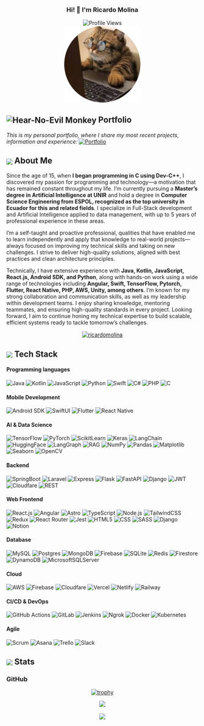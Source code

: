 <p align="center" width="300">
   <!--<img align="center" width="200" src="https://user-images.githubusercontent.com/1561955/106762302-fda9de00-6635-11eb-99be-3ef744e60c0e.png" />-->
   <h3 align="center">Hi! 👋  I'm Ricardo Molina</h3>
</p>

<div align="center">
  <img src="https://komarev.com/ghpvc/?username=RicardoMolinaCoronel&color=brightgreen&style=for-the-badge" alt="Profile Views" style="height:21px;">
</div>

<div align="center">
 <img alt="main image" src="./assets/cat-rounded.png" style="height:200px;" />
</div>

## <img align='center' src="https://media.giphy.com/media/v1.Y2lkPTc5MGI3NjExcnhzdzRyMmFvdjRqbXQ4dnNleWxpZWZmNzVwMGczZ3F3ZmFvbWx5aSZlcD12MV9zdGlja2Vyc19zZWFyY2gmY3Q9cw/cso08H97IHVI2swTOd/giphy.gif" alt="Hear-No-Evil Monkey" width="29" /> Portfolio

<p>
  <i >This is my personal portfolio, where I share my most recent projects, information and experience: </i>

<a align='center' href="https://ricardomolinacoronel.tech/en" target="blank" rel="noopener noreferrer">
    <img src="https://img.shields.io/badge/Portfolio-543DE0?style=for-the-badge&logo=About.me&logoColor=white" alt="Portfolio" style="height:22px;">
</a>
</p>

## <img align ='center' src="https://media.giphy.com/media/v1.Y2lkPWVjZjA1ZTQ3eW9zcjl1dXBpcHNhb3dmYW41bWd1Z3d5YmFvMzFlMzRrZ2Y5OTk5OSZlcD12MV9zdGlja2Vyc19zZWFyY2gmY3Q9cw/3og0IAzB7lmOo2q0Ss/giphy.gif" width="37" /> About Me

Since the age of 15, when <strong>I began programming in C using Dev-C++</strong>, I discovered my passion for programming and technology—a motivation that has remained constant throughout my life. I’m currently pursuing a <strong>Master’s degree in Artificial Intelligence at UNIR</strong> and hold a degree in <strong>Computer Science Engineering from ESPOL, recognized as the top university in Ecuador for this and related fields</strong>. I specialize in Full-Stack development and Artificial Intelligence applied to data management, with up to 5 years of professional experience in these areas.

I’m a self-taught and proactive professional, qualities that have enabled me to learn independently and apply that knowledge to real-world projects—always focused on improving my technical skills and taking on new challenges. I strive to deliver high-quality solutions, aligned with best practices and clean architecture principles.

Technically, I have extensive experience with <strong>Java, Kotlin, JavaScript, React.js, Android SDK, and Python</strong>, along with hands-on work using a wide range of technologies including <strong>Angular, Swift, TensorFlow, Pytorch, Flutter, React Native, PHP, AWS, Unity, among others</strong>. I’m known for my strong collaboration and communication skills, as well as my leadership within development teams. I enjoy sharing knowledge, mentoring teammates, and ensuring high-quality standards in every project. Looking forward, I aim to continue honing my technical expertise to build scalable, efficient systems ready to tackle tomorrow’s challenges.

<p align="center">
  <span style="width: 8px;"> </span>
   <a href="https://www.linkedin.com/in/ricardo-duval-molina-coronel-584650200/" target="blank">
    <img align="center" src="https://upload.wikimedia.org/wikipedia/commons/thumb/c/c9/Linkedin.svg/300px-Linkedin.svg.png" alt="ricardomolina" height="50px" width="50px" />
  </a>
</p>

## <img align ='center' src="https://i.giphy.com/media/fwbZnTftCXVocKzfxR/giphy.gif" width="37" /> Tech Stack


#### Programming languages
![Java](https://img.shields.io/badge/Java-ED8B00?style=for-the-badge&logo=openjdk)
![Kotlin](https://img.shields.io/badge/Kotlin-%237F52FF.svg?style=for-the-badge&logo=kotlin&logoColor=white)
![JavaScript](https://img.shields.io/badge/javascript-%23323330.svg?style=for-the-badge&logo=javascript&logoColor=%23F7DF1E)
![Python](https://img.shields.io/badge/python-3670A0?style=for-the-badge&logo=python&logoColor=ffdd54)
![Swift](https://img.shields.io/badge/Swift-F54A2A?style=for-the-badge&logo=swift&logoColor=white)
![C#](https://img.shields.io/badge/C%23-C--Sharp-brightgreen?style=for-the-badge&logo=csharp)
![PHP](https://img.shields.io/badge/PHP-20232A?style=for-the-badge&logo=php&logoColor=white)
![C](https://img.shields.io/badge/C-ED8B00?style=for-the-badge&logo=c&logoColor=white)

#### Mobile Development
![Android SDK](https://img.shields.io/badge/Android-3DDC84?style=for-the-badge&logo=android&logoColor=white)
![SwiftUI](https://img.shields.io/badge/SwiftUI-524520?style=for-the-badge&logo=swift)
![Flutter](https://img.shields.io/badge/Flutter-02569B?style=for-the-badge&logo=flutter&logoColor=white)
![React Native](https://img.shields.io/badge/React%20Native-20232A?style=for-the-badge&logo=react&logoColor=61DAFB)

#### AI & Data Science
![TensorFlow](https://img.shields.io/badge/TensorFlow-ff8f00?style=for-the-badge&logo=tensorflow&logoColor=white)
![PyTorch](https://img.shields.io/badge/PyTorch-ee4c2c?style=for-the-badge&logo=pytorch&logoColor=white)
![ScikitLearn](https://img.shields.io/badge/ScikitLearn-%23F7931E?style=for-the-badge&logo=scikit-learn&logoColor=white)
![Keras](https://img.shields.io/badge/Keras-D00000?style=for-the-badge&logo=keras&logoColor=fff)
![LangChain](https://img.shields.io/badge/LangChain-1c3c3c.svg?style=for-the-badge&logo=langchain&logoColor=white)
![HuggingFace](https://img.shields.io/badge/Hugging%20Face-FFD21E?logo=huggingface&logoColor=000&style=for-the-badge)
![LangGraph](https://img.shields.io/badge/LangGraph-1c3c3c.svg?style=for-the-badge&logo=langgraph&logoColor=white)
![RAG](https://img.shields.io/badge/RAG-%2302569B.svg?style=for-the-badge&logo=rag&logoColor=white)
![NumPy](https://img.shields.io/badge/NumPy-4DABCF?style=for-the-badge&logo=numpy&logoColor=fff)
![Pandas](https://img.shields.io/badge/Pandas-150458?style=for-the-badge&logo=pandas&logoColor=fff)
![Matplotlib](https://img.shields.io/badge/Matplotlib-71D291?style=for-the-badge&logo=matplotlib&logoColor=fff)
![Seaborn](https://img.shields.io/badge/Seaborn-%2302569B.svg?style=for-the-badge&logo=seaborn&logoColor=fff)
![OpenCV](https://img.shields.io/badge/OpenCV-%2302569B.svg?style=for-the-badge&logo=open-cv&logoColor=fff)

#### Backend
![SpringBoot](https://img.shields.io/badge/SpringBoot-6DB33F?style=for-the-badge&logo=Spring&logoColor=white)
![Laravel](https://img.shields.io/badge/Laravel-%23FF2D20.svg?style=for-the-badge&logo=laravel&logoColor=white)
![Express](https://img.shields.io/badge/Express.js-%23403294.svg?style=for-the-badge&logo=express&logoColor=white)
![Flask](https://img.shields.io/badge/Flask-%2302569B.svg?style=for-the-badge&logo=flask&logoColor=white)
![FastAPI](https://img.shields.io/badge/FastAPI-009485.svg?style=for-the-badge&logo=fastapi&logoColor=white)
![Django](https://img.shields.io/badge/Django-%23092E20.svg?style=for-the-badge&logo=django&logoColor=white)
![JWT](https://img.shields.io/badge/JWT-%2302569B.svg?style=for-the-badge&logo=jwt&logoColor=white)
![Cloudfare](https://img.shields.io/badge/Cloudflare-F38020?logo=Cloudflare&logoColor=white&style=for-the-badge)
![REST](https://img.shields.io/badge/REST-%2302569B.svg?style=for-the-badge&logo=rest&logoColor=white)

#### Web Frontend
![React.js](https://img.shields.io/badge/React.js-20232A?style=for-the-badge&logo=react&logoColor=61DAFB)
![Angular](https://img.shields.io/badge/Angular-20232A?style=for-the-badge&logo=angular&logoColor=white)
![Astro](https://img.shields.io/badge/astro-%2338B2AC.svg?style=for-the-badge&logo=astro&logoColor=white)
![TypeScript](https://img.shields.io/badge/TypeScript-007ACC?style=for-the-badge&logo=typescript&logoColor=white)
![Node.js](https://img.shields.io/badge/Node.js-20232A?style=for-the-badge&logo=node.js&logoColor=61DAFB)
![TailwindCSS](https://img.shields.io/badge/tailwindcss-%2338B2AC.svg?style=for-the-badge&logo=tailwind-css&logoColor=white)
![Redux](https://img.shields.io/badge/redux-%23593d88.svg?style=for-the-badge&logo=redux&logoColor=white)
![React Router](https://img.shields.io/badge/React_Router-CA4245?style=for-the-badge&logo=react-router&logoColor=white)
![Jest](https://img.shields.io/badge/-jest-%23C21325?style=for-the-badge&logo=jest&logoColor=white)
![HTML5](https://img.shields.io/badge/html5-%23E34F26.svg?style=for-the-badge&logo=html5&logoColor=white)
![CSS](https://img.shields.io/badge/css-%231572B6.svg?style=for-the-badge&logo=css3&logoColor=white)
![SASS](https://img.shields.io/badge/SASS-hotpink.svg?style=for-the-badge&logo=SASS&logoColor=white)
![Django](https://img.shields.io/badge/Django-%23092E20.svg?style=for-the-badge&logo=django&logoColor=white)
![Notion](https://img.shields.io/badge/Notion-000?style=for-the-badge&logo=notion&logoColor=fff)


#### Database
![MySQL](https://img.shields.io/badge/MySQL-4479A1?style=for-the-badge&logo=mysql&logoColor=fff)
![Postgres](https://img.shields.io/badge/Postgres-%23316192.svg?style=for-the-badge&logo=postgresql&logoColor=white)
![MongoDB](https://img.shields.io/badge/MongoDB-%234ea94b.svg?style=for-the-badge&logo=mongodb&logoColor=white)
![Firebase](https://img.shields.io/badge/Firebase-%2302569B.svg?style=for-the-badge&logo=firebase&logoColor=white)
![SQLite](https://img.shields.io/badge/SQLite-%2302569B.svg?style=for-the-badge&logo=sqlite&logoColor=white)
![Redis](https://img.shields.io/badge/Redis-%23DD0031.svg?style=for-the-badge&logo=redis&logoColor=white)
![Firestore](https://img.shields.io/badge/Firestore-039BE5?style=for-the-badge&logo=Firebase&logoColor=white)
![DynamoDB](https://img.shields.io/badge/Dynamo%20DB-%2302569B.svg?style=for-the-badge&logo=dynamodb&logoColor=white)
![MicrosoftSQLServer](https://img.shields.io/badge/Microsoft%20SQL%20Server-%2302569B.svg?style=for-the-badge&logo=mssqlserver&logoColor=white)


#### Cloud
![AWS](https://img.shields.io/badge/AWS-%23FF9906.svg?style=for-the-badge&logo=amazon-web-services&logoColor=white)
![Firebase](https://img.shields.io/badge/Firebase-039BE5?style=for-the-badge&logo=Firebase&logoColor=white)
![Cloudfare](https://img.shields.io/badge/Cloudfare-%23F19906.svg?style=for-the-badge&logo=cloudfare&logoColor=white)
![Vercel](https://img.shields.io/badge/vercel-%23000000.svg?style=for-the-badge&logo=vercel&logoColor=white)
![Netlify](https://img.shields.io/badge/netlify-%23000000.svg?style=for-the-badge&logo=netlify&logoColor=#00C7B7)
![Railway](https://img.shields.io/badge/railway-%23000000.svg?style=for-the-badge&logo=railway&logoColor=#00C7B7)

#### CI/CD & DevOps
![GitHub Actions](https://img.shields.io/badge/GitHub_Actions-2088FF?style=for-the-badge&logo=github-actions&logoColor=white)
![GitLab](https://img.shields.io/badge/GitLab-FC6D26?style=for-the-badge&logo=gitlab&logoColor=fff)
![Jenkins](https://img.shields.io/badge/Jenkins-D24939?style=for-the-badge&logo=jenkins&logoColor=white)
![Ngrok](https://img.shields.io/badge/Ngrok-2088FF?style=for-the-badge&logo=ngrok&logoColor=white)
![Docker](https://img.shields.io/badge/Docker-2496ED?style=for-the-badge&logo=docker&logoColor=fff)
![Kubernetes](https://img.shields.io/badge/Kubernetes-326CE5?style=for-the-badge&logo=kubernetes&logoColor=fff)

#### Agile
![Scrum](https://img.shields.io/badge/Scrum-2088FF?style=for-the-badge&logo=scrum&logoColor=white)
![Asana](https://img.shields.io/badge/Asana-F06A6A?style=for-the-badge&logo=asana&logoColor=fff)
![Trello](https://img.shields.io/badge/Trello-0052CC?style=for-the-badge&logo=trello&logoColor=fff)
![Slack](https://img.shields.io/badge/Slack-4A154B?style=for-the-badge&logo=slack&logoColor=fff)

## <img align="center" src="https://media.giphy.com/media/v1.Y2lkPTc5MGI3NjExeGVmaGRid3R3ZXNtem9tb25uMXdxZ2YybDBnb2E2enR2dWZ6eWx2MCZlcD12MV9zdGlja2Vyc19zZWFyY2gmY3Q9cw/IzLejEn5juzsLN4AqX/giphy.gif"  width="32"/> Stats

### GitHub

  <div align="center">

[![trophy](https://github-profile-trophy.vercel.app/?username=RicardoMolinaCoronel&column=4&theme=dracula&no-bg=true&margin-w=10&margin-h=10)](https://github.com/ryo-ma/github-profile-trophy)

![](https://github-readme-streak-stats.herokuapp.com/?user=RicardoMolinaCoronel&theme=tokyonight&hide_border=false&count_private=true)<br/>
<!--![](https://github-readme-stats.vercel.app/api/top-langs/?username=RicardoMolinaCoronel&theme=tokyonight&hide_border=false&include_all_commits=true&count_private=true&layout=compact&count_private=true)<br/>-->
![](https://github-readme-activity-graph.vercel.app/graph?username=RicardoMolinaCoronel&theme=tokyo-night&count_private=true)

  </div>

<!--<picture>
  <source media="(prefers-color-scheme: dark)" srcset="https://raw.githubusercontent.com/RicardoMolinaCoronel/RicardoMolinaCoronel/output/github-contribution-grid-snake-dark.svg" />
  <source media="(prefers-color-scheme: light)" srcset="https://raw.githubusercontent.com/RicardoMolinaCoronel/RicardoMolinaCoronel/output/github-contribution-grid-snake.svg" />
  <img alt="github-snake" src="https://raw.githubusercontent.com/platane/platane/output/github-contribution-grid-snake.svg" />
</picture>-->
<!--<div align="center">
  <img src="https://github-readme-stats.vercel.app/api?username=RicardoMolinaCoronel&show_icons=true&theme=vue-dark#gh-dark-mode-only"/>
</div>-->

 <!--
<div align="center">
  <img src="https://github-readme-stats.vercel.app/api/top-langs/?username=RicardoMolinaCoronel&layout=donut"/>
</div>
-->





<!--
**RicardoMolinaCoronel/RicardoMolinaCoronel** is a ✨ _special_ ✨ repository because its `README.md` (this file) appears on your GitHub profile.

Here are some ideas to get you started:

- 🔭 I’m currently working on ...
- 🌱 I’m currently learning ...
- 👯 I’m looking to collaborate on ...
- 🤔 I’m looking for help with ...
- 💬 Ask me about ...
- 📫 How to reach me: ...
- 😄 Pronouns: ...
- ⚡ Fun fact: ...
-->
